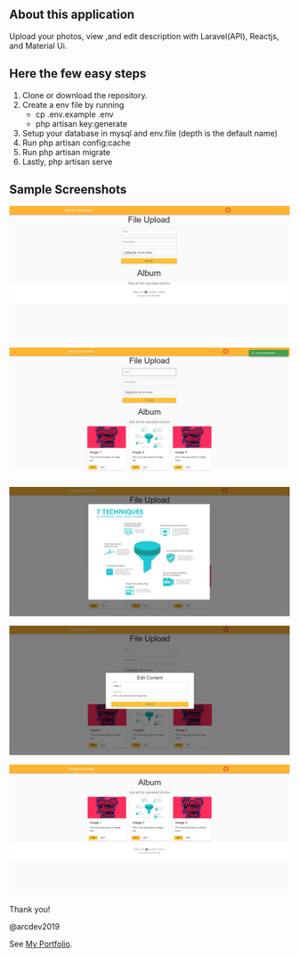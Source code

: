 ## About this application
Upload your photos, view ,and edit description with Laravel(API), Reactjs, and Material Ui. 


## Here the few easy steps

1. Clone or download the repository.
2. Create a env file by running
    - cp .env.example .env
    - php artisan key:generate
3. Setup your database in mysql and env.file (depth is the default name)
4. Run php artisan config:cache
5. Run php artisan migrate
6. Lastly, php artisan serve

## Sample Screenshots

![alt text](public/sc/1.JPG)

![alt text](public/sc/2.JPG)

![alt text](public/sc/3.JPG)

![alt text](public/sc/4.JPG)

![alt text](public/sc/5.JPG)


Thank you!

@arcdev2019

See [My Portfolio](https://arcdev.me).